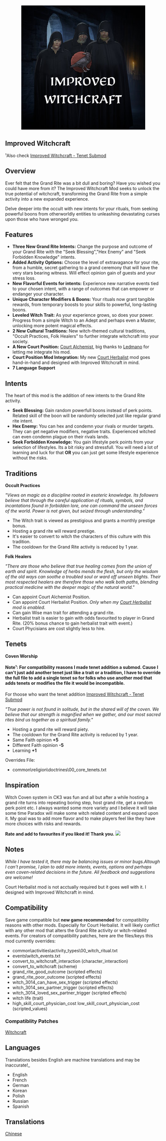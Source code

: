 <p align="center">
  <img src="mod/thumbnail.png">
</p>

## Improved Witchcraft

¹Also check [Improved Witchcraft - Tenet Submod](https://steamcommunity.com/sharedfiles/filedetails/?id=3566658247)

## Overview

Ever felt that the Grand Rite was a bit dull and boring? Have you wished you could have more from it? The Improved Witchcraft Mod seeks to unlock the true potential of witchcraft, transforming the Grand Rite from a simple activity into a new expanded experience.

Delve deeper into the occult with new intents for your rituals, from seeking powerful boons from otherworldly entities to unleashing devastating curses upon those who have wronged you.

## Features

- **Three New Grand Rite Intents:** Change the purpose and outcome of your Grand Rite with the "Seek Blessing","Hex Enemy" and "Seek Forbidden Knowledge" intents.
- **Added Activity Options:** Choose the level of extravagance for your rite, from a humble, secret gathering to a grand ceremony that will have the very stars bearing witness. Will effect opinion gain of guests and your stress loss.
- **New Flavorful Events for intents:** Experience new narrative events tied to your chosen intent, with a range of outcomes that can empower or endanger your character.
- **Unique Character Modifiers & Boons:** Your rituals now grant tangible rewards, from temporary boosts to your skills to powerful, long-lasting boons.
- **Leveled Witch Trait:** As your experience grows, so does your power. Progress from a simple Witch to an Adept and perhaps even a Master, unlocking more potent magical effects.
- **2 New Cultural Traditions:** New witch-themed cultural traditions, "Occult Practices, Folk Healers" to further integrate witchcraft into your society.
- **A New Court Position:** [Court Alchemist](https://steamcommunity.com/sharedfiles/filedetails/?id=3548614933), big thanks to [Ledmano](https://steamcommunity.com/profiles/76561198097768858) for letting me integrate his mod.
- **Court Position Mod Integration:** My new [Court Herbalist](https://steamcommunity.com/sharedfiles/filedetails/?id=3571752592) mod goes hand-in-hand and designed with Improved Witchcraft in mind.
- **7 Language Support**

## Intents

The heart of this mod is the addition of new intents to the Grand Rite activity.

- **Seek Blessing:** Gain random powerfull boons instead of perk points. Related skill of the boon will be randomly selected just like regular grand rite intent.
- **Hex Enemy:** You can hex and condemn your rivals or murder targets. They can get negative modifiers, negative traits. Experienced witched can even condemn plague on their rivals lands.
- **Seek Forbidden Knowledge:** You gain lifestyle perk points from your selection of lifestyles. Its a bit risky and stressfull. You will need a lot of learning and luck for that **OR** you can just get some lifestyle experience without the risks. 

## Traditions

**Occult Practices**

_"Views on magic as a discipline rooted in esoteric knowledge. Its followers believe that through the careful application of rituals, symbols, and incantations found in forbidden lore, one can command the unseen forces of the world. Power is not given, but seized through understanding."_

- The Witch trait is viewed as prestigious and grants a monthly prestige bonus.
- Hosting a grand rite will reward prestige.
- It's easier to convert to witch the characters of this culture with this tradition.
- The cooldown for the Grand Rite activity is reduced by 1 year.

**Folk Healers**

_"There are those who believe that true healing comes from the union of earth and spirit. Knowledge of herbs mends the flesh, but only the wisdom of the old ways can soothe a troubled soul or ward off unseen blights. Their most respected healers are therefore those who walk both paths, blending practical medicine with the deeper magic of the natural world."_

- Can appoint Court Alchemist Position.
- Can appoint Court Herbalist Position. _Only when my [Court Herbalist](https://steamcommunity.com/sharedfiles/filedetails/?id=3571752592) mod is enabled._
- Can gain Wise man trait for attending a grand rite.
- Herbalist trait is easier to gain with odds favourited to player in Grand Rite. (20% bonus chance to gain herbalist trait with event.)
- Court Phycisians are cost slightly less to hire.

## Tenets
**Coven Worship**
#### Note¹: For compatibility reasons I made tenet addition a submod. Cause I can't just add another tenet just like a trait or a tradition, I have to override the full file to add a single tenet so for folks who use another mod that adds tenets or modifies the file it would be incompatible.
For thoose who want the tenet addition
[Improved Witchcraft - Tenet Submod](https://steamcommunity.com/sharedfiles/filedetails/?id=3566658247)

_"True power is not found in solitude, but in the shared will of the coven. We believe that our strength is magnified when we gather, and our most sacred rites bind us together as a spiritual family."_

- Hosting a grand rite will reward piety.
- The cooldown for the Grand Rite activity is reduced by 1 year.
- Same Faith opinion **+5**
- Different Faith opinion **-5**
- Learning **+1**

Overrides File:

- common\religion\doctrines\00_core_tenets.txt

## Inspiration

Witch Coven system in CK3 was fun and all but after a while hosting a grand rite turns into repeating boring step, host grand rite, get a random perk point etc. I always wanted some more variety and I believe it will take some time Paradox will make some witch related content and expand upon it. My goal was to add more flavor and to make players feel like they have more choices with risks and rewards.

**Rate and add to favourites if you liked it! Thank you.**
![](https://steamuserimages-a.akamaihd.net/ugc/819002974403344349/DD18664314A26EA83C62E9B0127FFCB35092B53A/)

## Notes

_While I have tested it, there may be balancing issues or minor bugs.Altough I can't promise, I plan to add more intents, events, options and perhaps even coven-related decisions in the future. All feedback and suggestions are welcome!_

Court Herbalist mod is not acctually required but it goes well with it. I designed with Improved Witchcraft in mind.

## Compatibility
Save game compatible but **new game recommended** for compatibility reasons with other mods. Especially for Court Herbalist.
It will likely conflict with any other mod that alters the Grand Rite activity or witch-related events. For creators of compatibility patches, here are the files/keys this mod currently overrides:

- common\activities\activity_types\00_witch_ritual.txt
- events\witch_events.txt
- convert_to_witchcraft_interaction (character_interaction)
- convert_to_witchcraft (scheme)
- grand_rite_good_outcome (scripted effects) 
- grand_rite_poor_outcome (scripted effects) 
- witch_3014_can_have_sex_trigger (scripted effects) 
- witch_3014_sex_partner_trigger (scripted effects) 
- witch_3014_loved_sex_partner_trigger (scripted effects)
- witch life (trait)
- high_skill_court_physician_cost low_skill_court_physician_cost  (scripted_values)

### Compatiblity Patches
[Witchcraft](https://steamcommunity.com/sharedfiles/filedetails/?id=3567603271)

## Languages
Translations besides English are machine translations and may be inaccurate!_

- English
- French
- German
- Korean
- Polish
- Russian
- Spanish

## Translations
[Chinese](https://steamcommunity.com/sharedfiles/filedetails/?id=3403925213)

